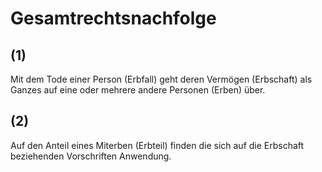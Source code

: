 # Gesamtrechtsnachfolge



## (1)

 Mit dem Tode einer Person (Erbfall) geht deren Vermögen (Erbschaft) als Ganzes auf eine oder mehrere andere Personen (Erben) über.

## (2)

 Auf den Anteil eines Miterben (Erbteil) finden die sich auf die Erbschaft beziehenden Vorschriften Anwendung. 

